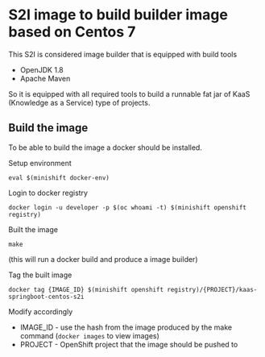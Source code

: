 # S2I image to build builder image based on Centos 7

This S2I is considered image builder that is equipped with build tools

- OpenJDK 1.8
- Apache Maven

So it is equipped with all required tools to build a runnable fat jar of
KaaS (Knowledge as a Service) type of projects.

## Build the image

To be able to build the image a docker should be installed.

Setup environment

`eval $(minishift docker-env)`

Login to docker registry

`docker login -u developer -p $(oc whoami -t) $(minishift openshift registry)`

Built the image

`make`

(this will run a docker build and produce a image builder)

Tag the built image

`docker tag {IMAGE_ID} $(minishift openshift registry)/{PROJECT}/kaas-springboot-centos-s2i`

Modify accordingly
- IMAGE_ID - use the hash from the image produced by the make command (`docker images` to view images)
- PROJECT - OpenShift project that the image should be pushed to
